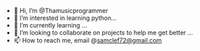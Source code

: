 - 👋 Hi, I’m @Thamusicprogrammer
- 👀 I’m interested in learning python...
- 🌱 I’m currently learning ...
- 💞️ I’m looking to collaborate on projects to help me get better ...
- 📫 How to reach me, email @samclef72@gmail.com 

<!---
Thamusicprogrammer/Thamusicprogrammer is a ✨ special ✨ repository because its `README.md` (this file) appears on your GitHub profile.
You can click the Preview link to take a look at your changes.
--->

